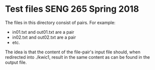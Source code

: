 # Test files SENG 265 Spring 2018

The files in this directory consist of pairs. For example:
* in01.txt and out01.txt are a pair
* in02.txt and out02.txt are a pair
* etc.

The idea is that the content of the file-pair's input file should, when
redirected into ./kwic1, result in the same content as can be found in the
output file.
